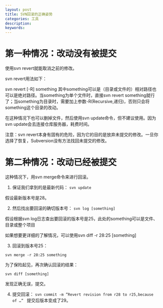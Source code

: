 ```yaml
---
layout: post
title: SVN回滚的正确姿势
categories: 工具
description: 
keywords: 
---
```



# 第一种情况：改动没有被提交
使用svn revert就能取消之前的修改。

svn revert用法如下：

svn revert [-R] something 其中something可以是（目录或文件的）相对路径也可以是绝对路径。当something为单个文件时，直接svn revert something就行了；当something为目录时，需要加上参数-R(Recursive,递归)，否则只会将something这个目录的改动。

在这种情况下也可以删掉文件，然后使用svn update命令，但不建议使用。因为svn update会去连接仓库服务器，耗费时间。

注意：svn revert本身有固有的危险，因为它的目的是放弃未提交的修改。一旦你选择了恢复，Subversion没有方法找回未提交的修改。

# 第二种情况：改动已经被提交
这种情况下，用svn merge命令来进行回滚。 

1. 保证我们拿到的是最新代码： 
`svn update `

假设最新版本号是28。 

2. 然后找出要回滚的确切版本号： 
`svn log [something]`

假设根据svn log日志查出要回滚的版本号是25，此处的something可以是文件、目录或整个项目

如果想要更详细的了解情况，可以使用svn diff -r 28:25 [something]

3.  回滚到版本号25：

`svn merge -r 28:25 something`

为了保险起见，再次确认回滚的结果：

`svn diff [something]`

发现正确无误，提交。

4. 提交回滚：
`svn commit -m ”Revert revision from r28 to r25,because of …” `
提交后版本变成了29。



